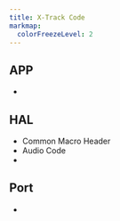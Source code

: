 ```yaml
---
title: X-Track Code
markmap:
  colorFreezeLevel: 2
---
```

## APP
-
## HAL
- Common Macro Header
- Audio Code
- 
## Port
-